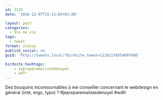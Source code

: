 ```yaml
---
id: 2125
date: '2010-12-07T15:11:03+01:00'

layout: post
categories:
  - Vis ma vie
tags:
  - tweet
format: status
publish_social: no
guid: 'http://tweets.local/?birdsite_tweet=12162176554897408'

birdsite_hashtags:
    - jepreparemalistedenoyel
    - wdfr
---
```


Des bouquins incontournables à me conseiller concernant le webdesign en général (inté, ergo, typo) ? #jepreparemalistedenoyel #wdfr